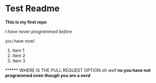 # Test Readme
**This is my first repo**

*I have never programmed before*

you have now!

1. Item 1
2. Item 2
3. Item 3

****** WHERE IS THE PULL REQUEST OPTION
_oh well_
**no you have not programmed even though you are a _nerd_**
